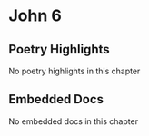 # John 6

## Poetry Highlights

No poetry highlights in this chapter

## Embedded Docs

No embedded docs in this chapter

